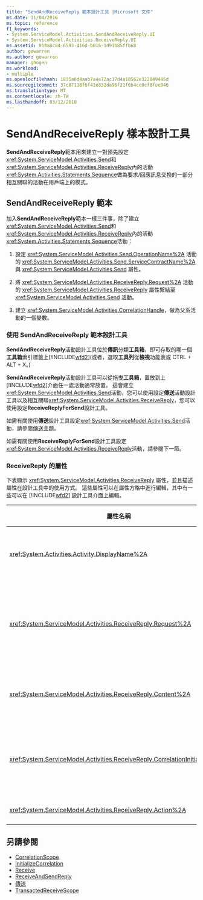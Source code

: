 ```yaml
---
title: "SendAndReceiveReply 範本設計工具 |Microsoft 文件"
ms.date: 11/04/2016
ms.topic: reference
f1_keywords:
- System.ServiceModel.Activities.SendAndReceiveReply.UI
- System.ServiceModel.Activities.ReceiveReply.UI
ms.assetid: 818a8c84-6593-416d-b016-1d91b85ffb68
author: gewarren
ms.author: gewarren
manager: ghogen
ms.workload:
- multiple
ms.openlocfilehash: 1835a0d4aab7a4e72ac17d4a10562e322049445d
ms.sourcegitcommit: 37c87118f6f41e832da96f21f6b4cc0cf8fee046
ms.translationtype: MT
ms.contentlocale: zh-TW
ms.lasthandoff: 03/12/2018
---
```

# <a name="sendandreceivereply-template-designer"></a>SendAndReceiveReply 樣本設計工具

**SendAndReceiveReply**範本用來建立一對預先設定<xref:System.ServiceModel.Activities.Send>和<xref:System.ServiceModel.Activities.ReceiveReply>內的活動<xref:System.Activities.Statements.Sequence>做為要求/回應訊息交換的一部分相互關聯的活動在用戶端上的模式。

## <a name="the-sendandreceivereply-template"></a>SendAndReceiveReply 範本
 加入**SendAndReceiveReply**範本一樣三件事，除了建立<xref:System.ServiceModel.Activities.Send>和<xref:System.ServiceModel.Activities.ReceiveReply>內的活動<xref:System.Activities.Statements.Sequence>活動：

1.  設定 <xref:System.ServiceModel.Activities.Send.OperationName%2A> 活動的 <xref:System.ServiceModel.Activities.Send.ServiceContractName%2A> 與 <xref:System.ServiceModel.Activities.Send> 屬性。

2.  將 <xref:System.ServiceModel.Activities.ReceiveReply.Request%2A> 活動的 <xref:System.ServiceModel.Activities.ReceiveReply> 屬性繫結至 <xref:System.ServiceModel.Activities.Send> 活動。

3.  建立 <xref:System.ServiceModel.Activities.CorrelationHandle>，做為父系活動的一個變數。

### <a name="using-the-sendandreceivereply-template-designer"></a>使用 SendAndReceiveReply 範本設計工具
 **SendAndReceiveReply**活動設計工具位於**傳訊**分類**工具箱**，即可存取的哪一個**工具箱**索引標籤上[!INCLUDE[wfd2](../workflow-designer/includes/wfd2_md.md)](或者，選取**工具列**從**檢視**功能表或 CTRL + ALT + X。)

 **SendAndReceiveReply**活動設計工具可以從拖曳**工具箱**，置放到上[!INCLUDE[wfd2](../workflow-designer/includes/wfd2_md.md)]介面任一處活動通常放置。 這會建立<xref:System.ServiceModel.Activities.Send>活動，您可以使用設定**傳送**活動設計工具以及相互關聯<xref:System.ServiceModel.Activities.ReceiveReply>，您可以使用設定**ReceiveReplyForSend**設計工具。

 如需有關使用**傳送**設計工具設定<xref:System.ServiceModel.Activities.Send>活動，請參閱[傳送](../workflow-designer/send-activity-designer.md)主題。

 如需有關使用**ReceiveReplyForSend**設計工具設定<xref:System.ServiceModel.Activities.ReceiveReply>活動，請參閱下一節。

### <a name="properties-of-receivereply"></a>ReceiveReply 的屬性
 下表顯示 <xref:System.ServiceModel.Activities.ReceiveReply> 屬性，並且描述屬性在設計工具中的使用方式。 這些屬性可以在屬性方格中進行編輯，其中有一些可以在 [!INCLUDE[wfd2](../workflow-designer/includes/wfd2_md.md)] 設計工具介面上編輯。

|屬性名稱|必要項|使用方式|
|-------------------|--------------|-----------|
|<xref:System.Activities.Activity.DisplayName%2A>|False|<xref:System.ServiceModel.Activities.ReceiveReply> 活動可選用的易記名稱。 預設為 ReceiveReplyForSend。<br /><br /> 雖然不是必須使用非預設值做為易記 <xref:System.Activities.Activity.DisplayName%2A>，但建議您盡量使用這類型的值。|
|<xref:System.ServiceModel.Activities.ReceiveReply.Request%2A>|True|參考到與這個 <xref:System.ServiceModel.Activities.Send> 活動成對的 <xref:System.ServiceModel.Activities.ReceiveReply> 活動。 這個屬性不能**null**。 用戶端會同時使用 <xref:System.ServiceModel.Activities.Send> 和 <xref:System.ServiceModel.Activities.ReceiveReply> 活動，以製作要求/回應傳訊模式的模型。 這個屬性會指定哪個 <xref:System.ServiceModel.Activities.Send> 活動為成對的活動。 在設計工具中，您不能編輯這個屬性，因為這個屬性自動繫結至您先前建立 <xref:System.ServiceModel.Activities.Send> 活動的來源 <xref:System.ServiceModel.Activities.ReceiveReply> 活動。|
|<xref:System.ServiceModel.Activities.ReceiveReply.Content%2A>|False|指定要接收的訊息或參數內容。 這可以是 <xref:System.ServiceModel.Activities.ReceiveMessageContent> 活動或 <xref:System.ServiceModel.Activities.ReceiveParametersContent> 活動。 編輯這個屬性旁邊的橢圓形按鈕，即可**內容**在屬性方格，或按一下欄位**定義...**按鈕**內容**上加上標籤**接收**活動設計工具介面。 兩者都顯示**內容定義**對話方塊。 如需如何使用此方塊的詳細資訊，請參閱[內容定義對話方塊](../workflow-designer/content-definition-dialog-box.md)主題。|
|<xref:System.ServiceModel.Activities.ReceiveReply.CorrelationInitializers%2A>|False|指定 <xref:System.ServiceModel.Activities.CorrelationInitializer> 物件的集合，這些物件會初始化多個 <xref:System.ServiceModel.Activities.CorrelationHandle> 物件，用來設定工作流程內的這個 <xref:System.ServiceModel.Activities.Receive> 活動。 按一下省略符號按鈕旁的 [<xref:System.ServiceModel.Activities.Receive.CorrelationInitializers%2A>屬性以開啟 [屬性] 方格中的**加入相互關聯初始設定式**] 對話方塊。 如需使用此方塊的詳細資訊，請參閱[加入 CorrelationInitializers 對話方塊](../workflow-designer/add-correlationinitializers-dialog-box.md)主題。|
|<xref:System.ServiceModel.Activities.ReceiveReply.Action%2A>|False|指定訊息的動作標頭。 如果沒有明確設定，其值會預設為：<br /><br /> **https://tempuri.org/ {服務合約命名空間} / {服務合約名稱} / {作業名稱}。**|

## <a name="see-also"></a>另請參閱

- [CorrelationScope](../workflow-designer/correlationscope-activity-designer.md)
- [InitializeCorrelation](../workflow-designer/initializecorrelation-activity-designer.md)
- [Receive](../workflow-designer/receive-activity-designer.md)
- [ReceiveAndSendReply](../workflow-designer/receiveandsendreply-template-designer.md)
- [傳送](../workflow-designer/send-activity-designer.md)
- [TransactedReceiveScope](../workflow-designer/transactedreceivescope-activity-designer.md)